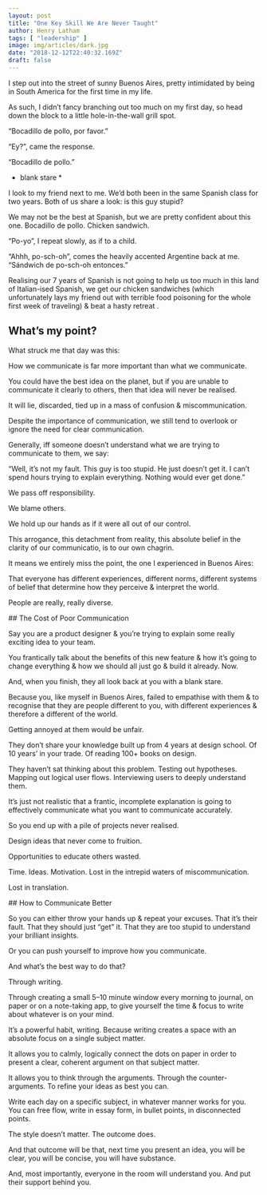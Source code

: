 ```yaml
---
layout: post
title: "One Key Skill We Are Never Taught"
author: Henry Latham
tags: [ "leadership" ]
image: img/articles/dark.jpg
date: "2018-12-12T22:40:32.169Z"
draft: false
---
```



I step out into the street of sunny Buenos Aires, pretty intimidated by being in South America for the first time in my life.

As such, I didn’t fancy branching out too much on my first day, so head down the block to a little hole-in-the-wall grill spot.

“Bocadillo de pollo, por favor.”

“Ey?”, came the response.

“Bocadillo de pollo.”

* blank stare *

I look to my friend next to me. We’d both been in the same Spanish class for two years. Both of us share a look: is this guy stupid?

We may not be the best at Spanish, but we are pretty confident about this one. Bocadillo de pollo. Chicken sandwich.

“Po-yo”, I repeat slowly, as if to a child.

“Ahhh, po-sch-oh”, comes the heavily accented Argentine back at me. “Sándwich de po-sch-oh entonces.”

Realising our 7 years of Spanish is not going to help us too much in this land of Italian-ised Spanish, we get our chicken sandwiches (which unfortunately lays my friend out with terrible food poisoning for the whole first week of traveling) & beat a hasty retreat .


## What’s my point?

What struck me that day was this:

How we communicate is far more important than what we communicate.

You could have the best idea on the planet, but if you are unable to communicate it clearly to others, then that idea will never be realised.

It will lie, discarded, tied up in a mass of confusion & miscommunication.

Despite the importance of communication, we still tend to overlook or ignore the need for clear communication.

Generally, iff someone doesn’t understand what we are trying to communicate to them, we say:

“Well, it’s not my fault. This guy is too stupid. He just doesn’t get it. I can’t spend hours trying to explain everything. Nothing would ever get done.”

We pass off responsibility.

We blame others.

We hold up our hands as if it were all out of our control.

This arrogance, this detachment from reality, this absolute belief in the clarity of our communicatio, is to our own chagrin.

It means we entirely miss the point, the one I experienced in Buenos Aires:

That everyone has different experiences, different norms, different systems of belief that determine how they perceive & interpret the world.


People are really, really diverse.

## The Cost of Poor Communication

Say you are a product designer & you’re trying to explain some really exciting idea to your team.

You frantically talk about the benefits of this new feature & how it’s going to change everything & how we should all just go & build it already. Now.

And, when you finish, they all look back at you with a blank stare.

Because you, like myself in Buenos Aires, failed to empathise with them & to recognise that they are people different to you, with different experiences & therefore a different of the world.

Getting annoyed at them would be unfair.

They don’t share your knowledge built up from 4 years at design school. Of 10 years’ in your trade. Of reading 100+ books on design.

They haven’t sat thinking about this problem. Testing out hypotheses. Mapping out logical user flows. Interviewing users to deeply understand them.

It’s just not realistic that a frantic, incomplete explanation is going to effectively communicate what you want to communicate accurately.

So you end up with a pile of projects never realised.

Design ideas that never come to fruition.

Opportunities to educate others wasted.

Time. Ideas. Motivation. Lost in the intrepid waters of miscommunication.

Lost in translation.

## How to Communicate Better

So you can either throw your hands up & repeat your excuses. That it’s their fault. That they should just “get” it. That they are too stupid to understand your brilliant insights.

Or you can push yourself to improve how you communicate.

And what’s the best way to do that?

Through writing.


Through creating a small 5–10 minute window every morning to journal, on paper or on a note-taking app, to give yourself the time & focus to write about whatever is on your mind.

It’s a powerful habit, writing. Because writing creates a space with an absolute focus on a single subject matter.

It allows you to calmly, logically connect the dots on paper in order to present a clear, coherent argument on that subject matter.

It allows you to think through the arguments. Through the counter-arguments. To refine your ideas as best you can.

Write each day on a specific subject, in whatever manner works for you. You can free flow, write in essay form, in bullet points, in disconnected points.

The style doesn’t matter. The outcome does.

And that outcome will be that, next time you present an idea, you will be clear, you will be concise, you will have substance.

And, most importantly, everyone in the room will understand you. And put their support behind you.
